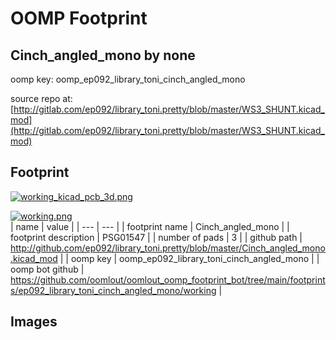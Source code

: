 # OOMP Footprint  
## Cinch_angled_mono  by none  
  
oomp key: oomp_ep092_library_toni_cinch_angled_mono  
  
source repo at: [http://gitlab.com/ep092/library_toni.pretty/blob/master/WS3_SHUNT.kicad_mod](http://gitlab.com/ep092/library_toni.pretty/blob/master/WS3_SHUNT.kicad_mod)  
## Footprint  
  
[![working_kicad_pcb_3d.png](working_kicad_pcb_3d_600.png)](working_kicad_pcb_3d.png)  
  
[![working.png](working_600.png)](working.png)  
| name | value | 
| --- | --- | 
| footprint name | Cinch_angled_mono | 
| footprint description | PSG01547 | 
| number of pads | 3 | 
| github path | http://github.com/ep092/library_toni.pretty/blob/master/Cinch_angled_mono.kicad_mod | 
| oomp key | oomp_ep092_library_toni_cinch_angled_mono | 
| oomp bot github | https://github.com/oomlout/oomlout_oomp_footprint_bot/tree/main/footprints/ep092_library_toni_cinch_angled_mono/working | 
## Images  

